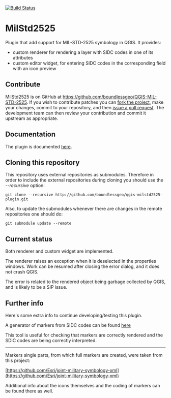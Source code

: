 [![Build Status](https://travis-ci.org/boundlessgeo/qgis-milstd2525-plugin.svg?branch=master)](https://travis-ci.org/boundlessgeo/qgis-milstd2525-plugin)

# MilStd2525

Plugin that add support for MIL-STD-2525 symbology in QGIS. It provides:
 - custom renderer for rendering a layer with SIDC codes in one of its attributes
 - custom editor widget, for entering SIDC codes in the corresponding field
   with an icon preview

## Contribute

MilStd2525 is on GitHub at https://github.com/boundlessgeo/QGIS-MIL-STD-2525.
If you wish to contribute patches you can [fork the project](https://help.github.com/forking/),
make your changes, commit to your repository, and then
[issue a pull request](http://help.github.com/pull-requests/). The development
team can then review your contribution and commit it upstream as appropriate.

## Documentation

The plugin is documented [here](http://boundlessgeo.github.io/qgis-plugins-documentation/milstd2525).

## Cloning this repository

This repository uses external repositories as submodules. Therefore in order to include the external repositories during cloning you should use the *--recursive* option:

`git clone --recursive http://github.com/boundlessgeo/qgis-milstd2525-plugin.git`

Also, to update the submodules whenever there are changes in the remote repositories one should do:

`git submodule update --remote`

## Current status

Both renderer and custom widget are implemented.

The renderer raises an exception when it is deselected in the properties windows.
Work can be resumed after closing the error dialog, and it does not crash QGIS.

The error is related to the rendered object being garbage collected by QGIS,
and is likely to be a SIP issue.

## Further info

Here's some extra info to continue developing/testing this plugin.

A generator of markers from SIDC codes can be found [here](http://spatialillusions.com/unitgenerator.html)

This tool is useful for checking that markers are correctly rendered and the SDIC codes are being correctly interpreted.

---

Markers single parts, from which full markers are created, were taken from this project:

[https://github.com/Esri/joint-military-symbology-xml](https://github.com/Esri/joint-military-symbology-xml)

Additional info about the icons themselves and the coding of markers can be found there as well.
